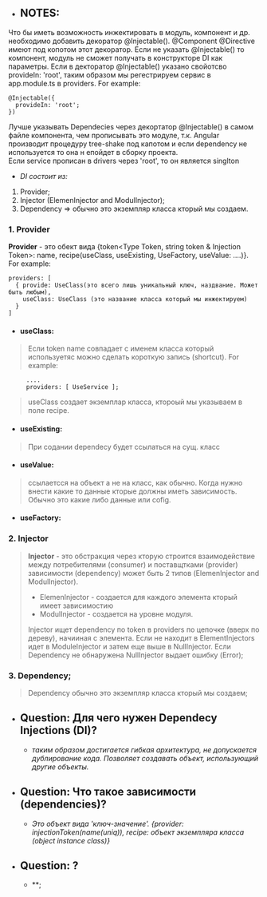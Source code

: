 - ## NOTES:
Что бы иметь возможность инжектировать в модуль, компонент и др. необходимо добавить декоратор @Injectable(). @Component @Directive имеют под копотом этот декоратор. Если не указать @Injectable() то компонент, модуль не сможет получать в конструкторе DI как параметры. Если в декторатор @Injectable() указано свойотсво provideIn: 'root', таким образом мы регестрируем сервис в app.module.ts в providers. For example:
```
@Injectable({
  provideIn: 'root'; 
})
```
Лучше указывать Dependecies через декортатор @Injectable() в самом файле компонента, чем прописывать это модуле, т.к. Angular производит процедуру tree-shake под капотом и если dependency не используется то она н епойдет в сборку проекта.  
Если service прописан в drivers  через 'root', то он является singlton

  - *DI состоит из:*
1.  Provider;
2.  Injector (ElemenInjector and ModulInjector);
3.  Dependency => обычно это экземпляр класса кторый мы создаем.

### 1. Provider
**Provider** - это обект вида {token<Type Token, string token & Injection Token>: name, recipe(useClass, useExisting, UseFactory, useValue: ....)}. For example:
~~~
providers: [
  { provide: UseClass(это всего лишь уникальный ключ, наздвание. Может быть любым),
    useClass: UseClass (это название класса который мы инжектируем)
  }
]
~~~
- #### useClass:
> Если token name совпадает с именем класса который используетяс можно сделать короткую запись (shortcut). For example:
```
     ....
     providers: [ UseService ];
```
> useClass создает экземплар класса, ктороый мы указываем в поле recipe. 

- #### useExisting:
> При содании dependecy будет ссылаться на сущ. класс
- #### useValue:
> ссылаетсся на объект а не на класс, как обычно. Когда нужно внести какие то данные кторые должны иметь зависимость. Обычно это какие либо данные или cofig.
- #### useFactory:

### 2. Injector
> **Injector** - это обстракция через кторую строится взаимодействие между потребителями (consumer) и поставщтками (provider) зависимости (dependency) может быть 2 типов (ElemenInjector and ModulInjector).
> - ElemenInjector - создается для каждого элемента кторый имеет зависимостию
> - ModulInjector - создается на уровне модуля.
>
>
> Injector ищет dependency по token в providers по цепочке (вверх по дереву), начииная с элемента. Если не находит в ElementInjectors идет в ModuleInjector и затем еще выше в NullInjector. Если Dependency не обнаружена NullInjector выдает ошибку (Error);

### 3. Dependency;
> Dependency обычно это экземпляр класса кторый мы создаем;
- ## Question: Для чего нужен Dependecy Injections (DI)?

  -  *таким образом достигается гибкая архитектура, не допускается дублирование кода.
Позволяет создавать объект, использующий другие объекты.*

- ## Question: Что такое зависимости (dependencies)?
 
  -  *Это объект вида 'ключ-значение'. {provider: injectionToken(name(uniq)), recipe: объект экземпляра класса (object instance class)}*

- ## Question: ?

  -  **;
